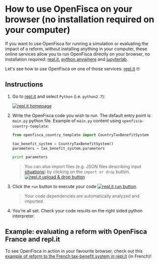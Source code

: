 # How to use OpenFisca on your browser (no installation required on your computer)

If you want to use OpenFisca for running a simulation or evaluating the impact of a reform, without installing anything in your computer, these online services allow you to run OpenFisca directly on your browser, no installation required: [repl.it](https://repl.it), [python anywhere](https://www.pythonanywhere.com) and [jupyterlab](https://jupyterlab.readthedocs.io/en/stable/).

Let's see how to use OpenFisca on one of those services: [repl.it](https://repl.it) 🤓

## Instructions

1. Go to [repl.it](https://repl.it) and select `Python` (i.e. `python2.7`):

    [![repl.it homepage](https://cdn.rawgit.com/openfisca/openfisca-doc/master/img/replit-homepage.png)](https://github.com/openfisca/openfisca-doc/blob/master/img/replit-homepage.png)

2. Write the OpenFisca code you wish to run. The default entry point is `main.py` python file. Example of `main.py` content using `openfisca-country-template`:

    ```py
    from openfisca_country_template import CountryTaxBenefitSystem

    tax_benefit_system = CountryTaxBenefitSystem()
    parameters = tax_benefit_system.parameters

    print parameters
    ```

    > You can also import files (e.g. JSON files describing input [situations](https://openfisca.org/doc/openfisca-web-api/input-output-data.html#describing-the-situation)) by clicking on the `import or drop` button.
    [![repl.it upload & drop button](https://cdn.rawgit.com/openfisca/openfisca-doc/master/img/replit-upload-drop-button.png)](https://github.com/openfisca/openfisca-doc/blob/master/img/replit-upload-drop-button.png)

3. Click the `run` button to execute your code [![repl.it run button](https://cdn.rawgit.com/openfisca/openfisca-doc/master/img/replit-run-button.png)](https://github.com/openfisca/openfisca-doc/blob/master/img/replit-run-button.png).

    > Your code dependencies are automatically analyzed and imported.

4. You're all set. Check your code results on the right sided python interpreter.

## Example: evaluating a reform with OpenFisca France and repl.it

To see OpenFisca in action in your favourite browser, check out this [example of reform to the French tax-benefit system in repl.it](https://repl.it/@openfisca/framework-openfisca-france) (in French)!
